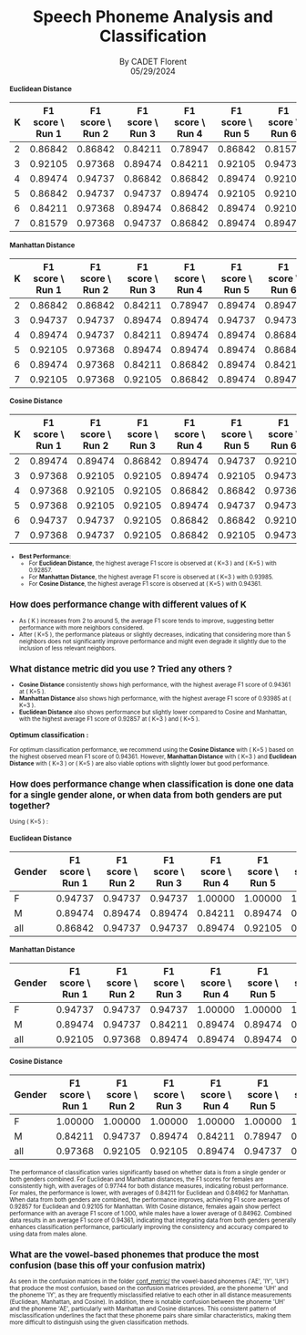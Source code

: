 
<div style="text-align: center;">
    <h1>Speech Phoneme Analysis and Classification</h1>
    <p>By CADET Florent </br> 05/29/2024 </p>
</div>

<div style="font-size: 10px;">

### Euclidean Distance

| K | F1 score \ Run 1 | F1 score \ Run 2 | F1 score \ Run 3 | F1 score \ Run 4 | F1 score \ Run 5 | F1 score \ Run 6 | F1 score \ Run 7 | F1 Score Average |
|---|---|---|---|---|---|---|---|---|
| 2 | 0.86842 | 0.86842 | 0.84211 | 0.78947 | 0.86842 | 0.81579 | 0.92105 | 0.85338 |
| 3 | 0.92105 | 0.97368 | 0.89474 | 0.84211 | 0.92105 | 0.94737 | 1.00000 | 0.92857 |
| 4 | 0.89474 | 0.94737 | 0.86842 | 0.86842 | 0.89474 | 0.92105 | 1.00000 | 0.91353 |
| 5 | 0.86842 | 0.94737 | 0.94737 | 0.89474 | 0.92105 | 0.92105 | 1.00000 | 0.92857 |
| 6 | 0.84211 | 0.97368 | 0.89474 | 0.86842 | 0.89474 | 0.92105 | 1.00000 | 0.91353 |
| 7 | 0.81579 | 0.97368 | 0.94737 | 0.86842 | 0.89474 | 0.89474 | 0.97368 | 0.90977 |

### Manhattan Distance

| K | F1 score \ Run 1 | F1 score \ Run 2 | F1 score \ Run 3 | F1 score \ Run 4 | F1 score \ Run 5 | F1 score \ Run 6 | F1 score \ Run 7 | F1 Score Average |
|---|---|---|---|---|---|---|---|---|
| 2 | 0.86842 | 0.86842 | 0.84211 | 0.78947 | 0.89474 | 0.89474 | 0.94737 | 0.87218 |
| 3 | 0.94737 | 0.94737 | 0.89474 | 0.89474 | 0.94737 | 0.94737 | 1.00000 | 0.93985 |
| 4 | 0.89474 | 0.94737 | 0.84211 | 0.89474 | 0.89474 | 0.86842 | 0.97368 | 0.90226 |
| 5 | 0.92105 | 0.97368 | 0.89474 | 0.89474 | 0.89474 | 0.86842 | 1.00000 | 0.92105 |
| 6 | 0.89474 | 0.97368 | 0.84211 | 0.86842 | 0.89474 | 0.84211 | 0.97368 | 0.89850 |
| 7 | 0.92105 | 0.97368 | 0.92105 | 0.86842 | 0.89474 | 0.89474 | 1.00000 | 0.92481 |

### Cosine Distance

| K | F1 score \ Run 1 | F1 score \ Run 2 | F1 score \ Run 3 | F1 score \ Run 4 | F1 score \ Run 5 | F1 score \ Run 6 | F1 score \ Run 7 | F1 Score Average |
|---|---|---|---|---|---|---|---|---|
| 2 | 0.89474 | 0.89474 | 0.86842 | 0.89474 | 0.94737 | 0.92105 | 0.94737 | 0.90977 |
| 3 | 0.97368 | 0.92105 | 0.92105 | 0.89474 | 0.92105 | 0.94737 | 1.00000 | 0.93985 |
| 4 | 0.97368 | 0.92105 | 0.92105 | 0.86842 | 0.86842 | 0.97368 | 1.00000 | 0.93233 |
| 5 | 0.97368 | 0.92105 | 0.92105 | 0.89474 | 0.94737 | 0.94737 | 1.00000 | 0.94361 |
| 6 | 0.94737 | 0.94737 | 0.92105 | 0.86842 | 0.86842 | 0.92105 | 1.00000 | 0.92481 |
| 7 | 0.97368 | 0.94737 | 0.92105 | 0.86842 | 0.92105 | 0.94737 | 1.00000 | 0.93985 |

- **Best Performance**:
  - For **Euclidean Distance**, the highest average F1 score is observed at \( K=3 \) and \( K=5 \) with 0.92857.
  - For **Manhattan Distance**, the highest average F1 score is observed at \( K=3 \) with 0.93985.
  - For **Cosine Distance**, the highest average F1 score is observed at \( K=5 \) with 0.94361.

## How does performance change with different values of K

- As \( K \) increases from 2 to around 5, the average F1 score tends to improve, suggesting better performance with more neighbors considered.
- After \( K=5 \), the performance plateaus or slightly decreases, indicating that considering more than 5 neighbors does not significantly improve performance and might even degrade it slightly due to the inclusion of less relevant neighbors.

## What distance metric did you use ? Tried any others ?

- **Cosine Distance** consistently shows high performance, with the highest average F1 score of 0.94361 at \( K=5 \).
- **Manhattan Distance** also shows high performance, with the highest average F1 score of 0.93985 at \( K=3 \).
- **Euclidean Distance** also shows performance but slightly lower compared to Cosine and Manhattan, with the highest average F1 score of 0.92857 at \( K=3 \) and \( K=5 \).

### Optimum classification :

For optimum classification performance, we recommend using the **Cosine Distance** with \( K=5 \) based on the highest observed mean F1 score of 0.94361. However, **Manhattan Distance** with \( K=3 \) and **Euclidean Distance** with \( K=3 \) or \( K=5 \) are also viable options with slightly lower but good performance.

## How does performance change when classification is done one data for a single gender alone, or when data from both genders are put together?

Using \( K=5 \) :

### Euclidean Distance

| Gender | F1 score \ Run 1 | F1 score \ Run 2 | F1 score \ Run 3 | F1 score \ Run 4 | F1 score \ Run 5 | F1 score \ Run 6 | F1 score \ Run 7 | F1 Score Average |
|---|---|---|---|---|---|---|---|---|
| F | 0.94737 | 0.94737 | 0.94737 | 1.00000 | 1.00000 | 1.00000 | 1.00000 | 0.97744 |
| M | 0.89474 | 0.89474 | 0.89474 | 0.84211 | 0.89474 | 0.68421 | 0.78947 | 0.84211 |
| all | 0.86842 | 0.94737 | 0.94737 | 0.89474 | 0.92105 | 0.92105 | 1.00000 | 0.92857 |

### Manhattan Distance

| Gender | F1 score \ Run 1 | F1 score \ Run 2 | F1 score \ Run 3 | F1 score \ Run 4 | F1 score \ Run 5 | F1 score \ Run 6 | F1 score \ Run 7 | F1 Score Average |
|---|---|---|---|---|---|---|---|---|
| F | 0.94737 | 0.94737 | 0.94737 | 1.00000 | 1.00000 | 1.00000 | 1.00000 | 0.97744 |
| M | 0.89474 | 0.94737 | 0.84211 | 0.89474 | 0.89474 | 0.73684 | 0.73684 | 0.84962 |
| all | 0.92105 | 0.97368 | 0.89474 | 0.89474 | 0.89474 | 0.86842 | 1.00000 | 0.92105 |

### Cosine Distance

| Gender | F1 score \ Run 1 | F1 score \ Run 2 | F1 score \ Run 3 | F1 score \ Run 4 | F1 score \ Run 5 | F1 score \ Run 6 | F1 score \ Run 7 | F1 Score Average |
|---|---|---|---|---|---|---|---|---|
| F | 1.00000 | 1.00000 | 1.00000 | 1.00000 | 1.00000 | 1.00000 | 1.00000 | 1.00000 |
| M | 0.84211 | 0.94737 | 0.89474 | 0.84211 | 0.78947 | 0.73684 | 0.89474 | 0.84962 |
| all | 0.97368 | 0.92105 | 0.92105 | 0.89474 | 0.94737 | 0.94737 | 1.00000 | 0.94361 |

The performance of classification varies significantly based on whether data is from a single gender or both genders combined.
For Euclidean and Manhattan distances, the F1 scores for females are consistently high, with averages of 0.97744 for both distance measures, indicating robust performance. For males, the performance is lower, with averages of 0.84211 for Euclidean and 0.84962 for Manhattan.
When data from both genders are combined, the performance improves, achieving F1 score averages of 0.92857 for Euclidean and 0.92105 for Manhattan. With Cosine distance, females again show perfect performance with an average F1 score of 1.000, while males have a lower average of 0.84962. Combined data results in an average F1 score of 0.94361, indicating that integrating data from both genders generally enhances classification performance, particularly improving the consistency and accuracy compared to using data from males alone.

## What are the vowel-based phonemes that produce the most confusion (base this off your confusion matrix)

As seen in the confusion matrices in the folder [conf_metric/](conf_metric) the vowel-based phonemes ('AE', 'IY', 'UH') that produce the most confusion, based on the confusion matrices provided, are the phoneme 'UH' and the phoneme 'IY', as they are frequently misclassified relative to each other in all distance measurements (Euclidean, Manhattan, and Cosine). In addition, there is notable confusion between the phoneme 'UH' and the phoneme 'AE', particularly with Manhattan and Cosine distances. This consistent pattern of misclassification underlines the fact that these phoneme pairs share similar characteristics, making them more difficult to distinguish using the given classification methods.

</div>
